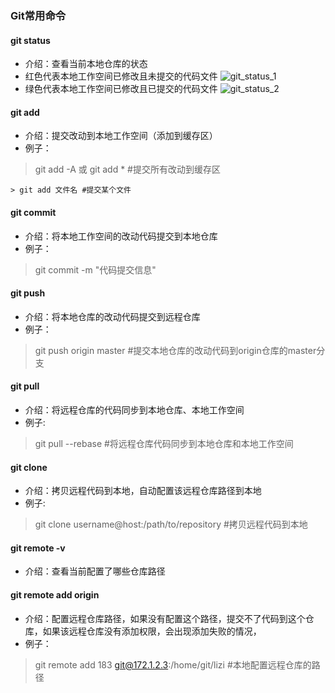 ### Git常用命令

#### git status
- 介绍：查看当前本地仓库的状态
- 红色代表本地工作空间已修改且未提交的代码文件
![](/{{site.images}}/git/git_status.tiff 'git_status_1')
- 绿色代表本地工作空间已修改且已提交的代码文件
![](/{{site.images}}/git/git_status2.tiff 'git_status_2')

#### git add
- 介绍：提交改动到本地工作空间（添加到缓存区）
- 例子：
> git add -A 或 git add * #提交所有改动到缓存区

    > git add 文件名 #提交某个文件

#### git commit
- 介绍：将本地工作空间的改动代码提交到本地仓库
- 例子：
> git commit -m "代码提交信息" 

#### git push
- 介绍：将本地仓库的改动代码提交到远程仓库
- 例子：
> git push origin master #提交本地仓库的改动代码到origin仓库的master分支

#### git pull
- 介绍：将远程仓库的代码同步到本地仓库、本地工作空间
- 例子:
> git pull --rebase #将远程仓库代码同步到本地仓库和本地工作空间

#### git clone
- 介绍：拷贝远程代码到本地，自动配置该远程仓库路径到本地
- 例子:
> git clone username@host:/path/to/repository #拷贝远程代码到本地

#### git remote -v
- 介绍：查看当前配置了哪些仓库路径

#### git remote add origin <server>
- 介绍：配置远程仓库路径，如果没有配置这个路径，提交不了代码到这个仓库，如果该远程仓库没有添加权限，会出现添加失败的情况，
- 例子：
> git remote add 183 git@172.1.2.3:/home/git/lizi #本地配置远程仓库的路径


